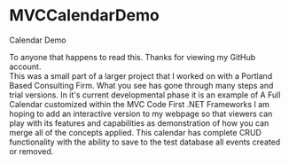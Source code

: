 # MVCCalendarDemo
Calendar Demo

To anyone that happens to read this.  Thanks for viewing my GitHub account.  
This was a small part of a larger project that I worked on with a Portland Based Consulting Firm.
What you see has gone through many steps and trial versions.
In it's current developmental phase it is an example of A Full Calendar customized within the MVC Code First .NET Frameworks
I am hoping to add an interactive version to my webpage so that viewers can play with its features and capabilities as demonstration of how you can merge all of the concepts applied.
This calendar has complete CRUD functionality with the ability to save to the test database all events created or removed.
